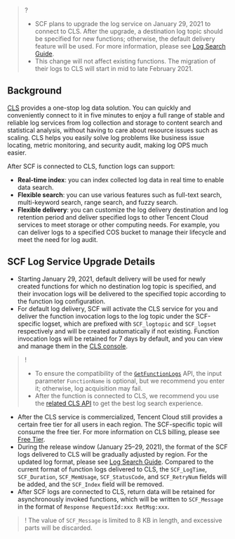 


>?
>- SCF plans to upgrade the log service on January 29, 2021 to connect to CLS. After the upgrade, a destination log topic should be specified for new functions; otherwise, the default delivery feature will be used. For more information, please see [Log Search Guide](https://intl.cloud.tencent.com/document/product/583/39777).
>- This change will not affect existing functions. The migration of their logs to CLS will start in mid to late February 2021.






## Background

[CLS](https://intl.cloud.tencent.com/document/product/614) provides a one-stop log data solution. You can quickly and conveniently connect to it in five minutes to enjoy a full range of stable and reliable log services from log collection and storage to content search and statistical analysis, without having to care about resource issues such as scaling. CLS helps you easily solve log problems like business issue locating, metric monitoring, and security audit, making log OPS much easier.

After SCF is connected to CLS, function logs can support:

- **Real-time index**: you can index collected log data in real time to enable data search.
- **Flexible search**: you can use various features such as full-text search, multi-keyword search, range search, and fuzzy search.
- **Flexible delivery**: you can customize the log delivery destination and log retention period and deliver specified logs to other Tencent Cloud services to meet storage or other computing needs. For example, you can deliver logs to a specified COS bucket to manage their lifecycle and meet the need for log audit.

## SCF Log Service Upgrade Details

- Starting January 29, 2021, default delivery will be used for newly created functions for which no destination log topic is specified, and their invocation logs will be delivered to the specified topic according to the function log configuration.
- For default log delivery, SCF will activate the CLS service for you and deliver the function invocation logs to the log topic under the SCF-specific logset, which are prefixed with `SCF_logtopic` and `SCF_logset` respectively and will be created automatically if not existing. Function invocation logs will be retained for 7 days by default, and you can view and manage them in the [CLS console](https://console.cloud.tencent.com/cls/logset).
  
>!  
>- To ensure the compatibility of the [`GetFunctionLogs`](https://intl.cloud.tencent.com/document/product/583/18583) API, the input parameter `FunctionName` is optional, but we recommend you enter it; otherwise, log acquisition may fail.
>- After the function is connected to CLS, we recommend you use the [related CLS API](https://intl.cloud.tencent.com/document/product/614/16875) to get the best log search experience.

- After the CLS service is commercialized, Tencent Cloud still provides a certain free tier for all users in each region. The SCF-specific topic will consume the free tier. For more information on CLS billing, please see [Free Tier](https://intl.cloud.tencent.com/document/product/614/37889).
- During the release window (January 25–29, 2021), the format of the SCF logs delivered to CLS will be gradually adjusted by region. For the updated log format, please see [Log Search Guide](https://intl.cloud.tencent.com/document/product/583/39777). Compared to the current format of function logs delivered to CLS, the `SCF_LogTime`, `SCF_Duration`, `SCF_MemUsage`, `SCF_StatusCode`, and `SCF_RetryNum` fields will be added, and the `SCF_Index` field will be removed.
- After SCF logs are connected to CLS, return data will be retained for asynchronously invoked functions, which will be written to `SCF_Message` in the format of `Response RequestId:xxx RetMsg:xxx`.
>! The value of `SCF_Message` is limited to 8 KB in length, and excessive parts will be discarded.



